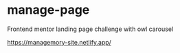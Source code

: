 # manage-page
Frontend mentor landing page challenge with owl carousel

https://managemory-site.netlify.app/
